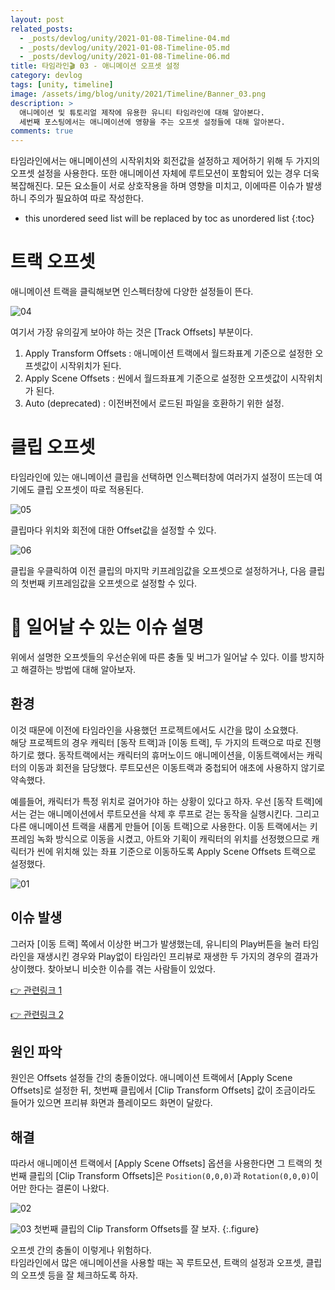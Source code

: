 ```yaml
---
layout: post
related_posts:
  - _posts/devlog/unity/2021-01-08-Timeline-04.md
  - _posts/devlog/unity/2021-01-08-Timeline-05.md
  - _posts/devlog/unity/2021-01-08-Timeline-06.md
title: 타임라인🎬 03 - 애니메이션 오프셋 설정
category: devlog
tags: [unity, timeline]
image: /assets/img/blog/unity/2021/Timeline/Banner_03.png
description: >
  애니메이션 및 튜토리얼 제작에 유용한 유니티 타임라인에 대해 알아본다.  
  세번째 포스팅에서는 애니메이션에 영향을 주는 오프셋 설정들에 대해 알아본다.
comments: true
---
```


타임라인에서는 애니메이션의 시작위치와 회전값을 설정하고 제어하기 위해 두 가지의 오프셋 설정을 사용한다. 또한 애니메이션 자체에 루트모션이 포함되어 있는 경우 더욱 복잡해진다. 모든 요소들이 서로 상호작용을 하며 영향을 미치고, 이에따른 이슈가 발생하니 주의가 필요하여 따로 작성한다.

* this unordered seed list will be replaced by toc as unordered list
{:toc}

# 트랙 오프셋

애니메이션 트랙을 클릭해보면 인스펙터창에 다양한 설정들이 뜬다.

![04](/assets/img/blog/unity/2021/Timeline/03_AnimationOffsets/04.png)

여기서 가장 유의깊게 보아야 하는 것은 [Track Offsets] 부분이다.

1. Apply Transform Offsets
: 애니메이션 트랙에서 월드좌표계 기준으로 설정한 오프셋값이 시작위치가 된다.
2. Apply Scene Offsets
: 씬에서 월드좌표계 기준으로 설정한 오프셋값이 시작위치가 된다.
3. Auto (deprecated)
: 이전버전에서 로드된 파일을 호환하기 위한 설정.

# 클립 오프셋

타임라인에 있는 애니메이션 클립을 선택하면 인스펙터창에 여러가지 설정이 뜨는데 여기에도 클립 오프셋이 따로 적용된다.

![05](/assets/img/blog/unity/2021/Timeline/03_AnimationOffsets/05.png)

클립마다 위치와 회전에 대한 Offset값을 설정할 수 있다. 

![06](/assets/img/blog/unity/2021/Timeline/03_AnimationOffsets/06.png)

클립을 우클릭하여 이전 클립의 마지막 키프레임값을 오프셋으로 설정하거나, 다음 클립의 첫번째 키프레임값을 오프셋으로 설정할 수 있다.

# 🔧 일어날 수 있는 이슈 설명

위에서 설명한 오프셋들의 우선순위에 따른 충돌 및 버그가 일어날 수 있다. 이를 방지하고 해결하는 방법에 대해 알아보자.

## 환경
이것 때문에 이전에 타임라인을 사용했던 프로젝트에서도 시간을 많이 소요했다.  
해당 프로젝트의 경우 캐릭터 [동작 트랙]과 [이동 트랙], 두 가지의 트랙으로 따로 진행하기로 했다. 동작트랙에서는 캐릭터의 휴머노이드 애니메이션을, 이동트랙에서는 캐릭터의 이동과 회전을 담당했다. 루트모션은 이동트랙과 중첩되어 애초에 사용하지 않기로 약속했다.

예를들어, 캐릭터가 특정 위치로 걸어가야 하는 상황이 있다고 하자. 우선 [동작 트랙]에서는 걷는 애니메이션에서 루트모션을 삭제 후 루프로 걷는 동작을 실행시킨다. 그리고 다른 애니메이션 트랙을 새롭게 만들어 [이동 트랙]으로 사용한다. 이동 트랙에서는 키프레임 녹화 방식으로 이동을 시켰고, 아트와 기획이 캐릭터의 위치를 선정했으므로 캐릭터가 씬에 위치해 있는 좌표 기준으로 이동하도록 Apply Scene Offsets 트랙으로 설정했다.

![01](/assets/img/blog/unity/2021/Timeline/03_AnimationOffsets/01.png)

## 이슈 발생

그러자 [이동 트랙] 쪽에서 이상한 버그가 발생했는데, 유니티의 Play버튼을 눌러 타임라인을 재생시킨 경우와 Play없이 타임라인 프리뷰로 재생한 두 가지의 경우의 결과가 상이했다. 찾아보니 비슷한 이슈를 겪는 사람들이 있었다.

[👉 관련링크 1](https://forum.unity.com/threads/track-motion-offset-and-clip-motion-offset-works-in-timeline-preview-mode-but-they-dont-in-playmode.492442/)

[👉 관련링크 2](https://forum.unity.com/threads/i-love-animating-with-the-timeline-but.524228/)

## 원인 파악

원인은 Offsets 설정들 간의 충돌이었다. 애니메이션 트랙에서 [Apply Scene Offsets]로 설정한 뒤, 첫번째 클립에서 [Clip Transform Offsets] 값이 조금이라도 들어가 있으면 프리뷰 화면과 플레이모드 화면이 달랐다.

## 해결

따라서 애니메이션 트랙에서 [Apply Scene Offsets] 옵션을 사용한다면 그 트랙의 첫번째 클립의 [Clip Transform Offsets]은 `Position(0,0,0)`과 `Rotation(0,0,0)`이어만 한다는 결론이 나왔다.

![02](/assets/img/blog/unity/2021/Timeline/03_AnimationOffsets/02.png)

![03](/assets/img/blog/unity/2021/Timeline/03_AnimationOffsets/03.png)
첫번째 클립의 Clip Transform Offsets를 잘 보자.
{:.figure}

오프셋 간의 충돌이 이렇게나 위험하다.  
타임라인에서 많은 애니메이션을 사용할 때는 꼭 루트모션, 트랙의 설정과 오프셋, 클립의 오프셋 등을 잘 체크하도록 하자.